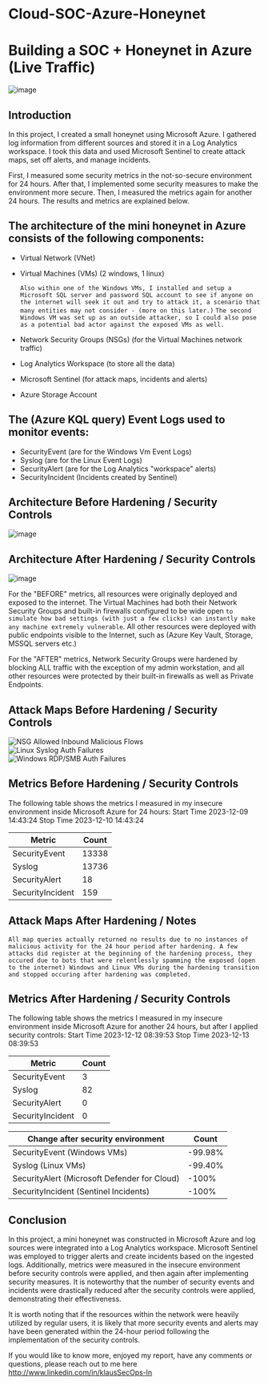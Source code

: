 # Cloud-SOC-Azure-Honeynet

# Building a SOC + Honeynet in Azure (Live Traffic)
![image](https://github.com/KlausSecureShield/Cloud-SOC-Azure-Honeynet/assets/153767032/39d30daa-10ad-4f85-acc9-31f732b8987d)


## Introduction

In this project, I created a small honeynet using Microsoft Azure. I gathered log information from different sources and stored it in a Log Analytics workspace. I took this data and used Microsoft Sentinel to create attack maps, set off alerts, and manage incidents.

First, I measured some security metrics in the not-so-secure environment for 24 hours. After that, I implemented some security measures to make the environment more secure. Then, I measured the metrics again for another 24 hours. The results and metrics are explained below.

## The architecture of the mini honeynet in Azure consists of the following components:

- Virtual Network (VNet)
- Virtual Machines (VMs) (2 windows, 1 linux)
  
  ```Also within one of the Windows VMs, I installed and setup a Microsoft SQL server and password SQL account to see if anyone on the internet will seek it out and try to attack it, a scenario that many entities may not consider - (more on this later.)```
  ```The second Windows VM was set up as an outside attacker, so I could also pose as a potential bad actor against the exposed VMs as well.```
- Network Security Groups (NSGs) (for the Virtual Machines network traffic)
- Log Analytics Workspace (to store all the data)
- Microsoft Sentinel (for attack maps, incidents and alerts)
- Azure Storage Account

## The (Azure KQL query) Event Logs used to monitor events:
- SecurityEvent (are for the Windows Vm Event Logs)
- Syslog (are for the Linux Event Logs)
- SecurityAlert (are for the Log Analytics "workspace" alerts)
- SecurityIncident (Incidents created by Sentinel)

## Architecture Before Hardening / Security Controls
![image](https://github.com/KlausSecureShield/Cloud-SOC-Azure-Honeynet/assets/153767032/610a7348-1275-4d6f-b834-ca054fd3694c)



## Architecture After Hardening / Security Controls
![image](https://github.com/KlausSecureShield/Cloud-SOC-Azure-Honeynet/assets/153767032/30289f44-e249-49f1-9777-7f8f298a375d)


For the "BEFORE" metrics, all resources were originally deployed and exposed to the internet. The Virtual Machines had both their Network Security Groups and built-in firewalls configured to be wide open ```to simulate how bad settings (with just a few clicks) can instantly make any machine extremely vulnerable```. 
All other resources were deployed with public endpoints visible to the Internet, such as (Azure Key Vault, Storage, MSSQL servers etc.)

For the "AFTER" metrics, Network Security Groups were hardened by blocking ALL traffic with the exception of my admin workstation, and all other resources were protected by their built-in firewalls as well as Private Endpoints.

## Attack Maps Before Hardening / Security Controls
![NSG Allowed Inbound Malicious Flows](https://i.imgur.com/1qvswSX.png)<br>
![Linux Syslog Auth Failures](https://i.imgur.com/G1YgZt6.png)<br>
![Windows RDP/SMB Auth Failures](https://i.imgur.com/ESr9Dlv.png)<br>

## Metrics Before Hardening / Security Controls

The following table shows the metrics I measured in my insecure environment inside Microsoft Azure for 24 hours:
Start Time 2023-12-09 14:43:24
Stop Time 2023-12-10 14:43:24

| Metric                   | Count
| ------------------------ | -----
| SecurityEvent            | 13338
| Syslog                   | 13736
| SecurityAlert            | 18
| SecurityIncident         | 159

## Attack Maps After Hardening / Notes

```All map queries actually returned no results due to no instances of malicious activity for the 24 hour period after hardening. A few attacks did register at the beginning of the hardening process, they occured due to bots that were relentlessly spamming the exposed (open to the internet) Windows and Linux VMs during the hardening transition and stopped occuring after hardening was completed.```

## Metrics After Hardening / Security Controls

The following table shows the metrics I measured in my insecure environment inside Microsoft Azure for another 24 hours, but after I applied security controls:
Start Time 2023-12-12 08:39:53
Stop Time	2023-12-13 08:39:53

| Metric                   | Count
| ------------------------ | -----
| SecurityEvent            | 3
| Syslog                   | 82
| SecurityAlert            | 0
| SecurityIncident         | 0


| Change after security environment           | Count
| ------------------------                    | -----
| SecurityEvent (Windows VMs)                 | -99.98%
| Syslog (Linux VMs)                          | -99.40%
| SecurityAlert (Microsoft Defender for Cloud)| -100%
| SecurityIncident (Sentinel Incidents)       | -100%

## Conclusion

In this project, a mini honeynet was constructed in Microsoft Azure and log sources were integrated into a Log Analytics workspace. Microsoft Sentinel was employed to trigger alerts and create incidents based on the ingested logs. Additionally, metrics were measured in the insecure environment before security controls were applied, and then again after implementing security measures. It is noteworthy that the number of security events and incidents were drastically reduced after the security controls were applied, demonstrating their effectiveness.

It is worth noting that if the resources within the network were heavily utilized by regular users, it is likely that more security events and alerts may have been generated within the 24-hour period following the implementation of the security controls.

If you would like to know more, enjoyed my report, have any comments or questions, please reach out to me here http://www.linkedin.com/in/klausSecOps-ln


